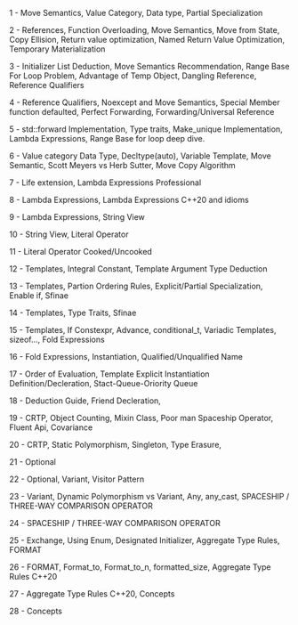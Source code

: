 1 - Move Semantics, Value Category, Data type, Partial Specialization

2 - References, Function Overloading, Move Semantics, Move from State, 
    Copy Ellision, Return value optimization, Named Return Value Optimization, 
    Temporary Materialization

3 - Initializer List Deduction, Move Semantics Recommendation, Range Base For Loop Problem,
    Advantage of Temp Object, Dangling Reference, Reference Qualifiers

4 - Reference Qualifiers, Noexcept and Move Semantics, Special Member function defaulted,
    Perfect Forwarding, Forwarding/Universal Reference

5 - std::forward Implementation, Type traits, Make_unique Implementation, Lambda Expressions,
    Range Base for loop deep dive.

6 - Value category Data Type, Decltype(auto), Variable Template, Move Semantic, Scott Meyers vs Herb Sutter, 
    Move Copy Algorithm

7 - Life extension, Lambda Expressions Professional

8 - Lambda Expressions, Lambda Expressions C++20 and idioms

9 - Lambda Expressions, String View

10 - String View, Literal Operator

11 - Literal Operator Cooked/Uncooked

12 - Templates, Integral Constant, Template Argument Type Deduction

13 - Templates, Partion Ordering Rules, Explicit/Partial Specialization, Enable if, Sfinae

14 - Templates, Type Traits, Sfinae

15 - Templates, If Constexpr, Advance, conditional_t, Variadic Templates, sizeof..., Fold Expressions

16 - Fold Expressions, Instantiation, Qualified/Unqualified Name

17 - Order of Evaluation, Template Explicit Instantiation Definition/Decleration, Stact-Queue-Oriority Queue

18 - Deduction Guide, Friend Decleration, 

19 - CRTP, Object Counting, Mixin Class, Poor man Spaceship Operator, Fluent Api, Covariance

20 - CRTP, Static Polymorphism, Singleton, Type Erasure, 

21 - Optional

22 - Optional, Variant, Visitor Pattern

23 - Variant, Dynamic Polymorphism vs Variant, Any, any_cast, SPACESHIP / THREE-WAY COMPARISON OPERATOR

24 - SPACESHIP / THREE-WAY COMPARISON OPERATOR 

25 - Exchange, Using Enum, Designated Initializer, Aggregate Type Rules, FORMAT

26 - FORMAT, Format_to, Format_to_n, formatted_size, Aggregate Type Rules C++20

27 - Aggregate Type Rules C++20, Concepts

28 - Concepts
 


